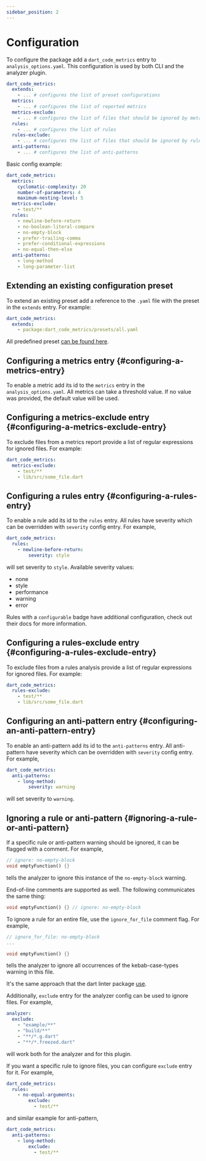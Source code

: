 ```yaml
---
sidebar_position: 2
---
```


# Configuration

To configure the package add a `dart_code_metrics` entry to `analysis_options.yaml`. This configuration is used by both CLI and the analyzer plugin.

```yaml title="analysis_options.yaml"
dart_code_metrics:
  extends:
    - ... # configures the list of preset configurations
  metrics:
    - ... # configures the list of reported metrics
  metrics-exclude:
    - ... # configures the list of files that should be ignored by metrics
  rules:
    - ... # configures the list of rules
  rules-exclude:
    - ... # configures the list of files that should be ignored by rules
  anti-patterns:
    - ... # configures the list of anti-patterns
```

Basic config example:

```yaml title="analysis_options.yaml"
dart_code_metrics:
  metrics:
    cyclomatic-complexity: 20
    number-of-parameters: 4
    maximum-nesting-level: 5
  metrics-exclude:
    - test/**
  rules:
    - newline-before-return
    - no-boolean-literal-compare
    - no-empty-block
    - prefer-trailing-comma
    - prefer-conditional-expressions
    - no-equal-then-else
  anti-patterns:
    - long-method
    - long-parameter-list
```

## Extending an existing configuration preset

To extend an existing preset add a reference to the `.yaml` file with the preset in the `extends` entry. For example:

```yaml title="analysis_options.yaml"
dart_code_metrics:
  extends:
    - package:dart_code_metrics/presets/all.yaml
```

All predefined preset [can be found here](https://github.com/dart-code-checker/dart-code-metrics/tree/master/lib/presets).

## Configuring a metrics entry {#configuring-a-metrics-entry}

To enable a metric add its id to the `metrics` entry in the `analysis_options.yaml`. All metrics can take a threshold value. If no value was provided, the default value will be used.

## Configuring a metrics-exclude entry {#configuring-a-metrics-exclude-entry}

To exclude files from a metrics report provide a list of regular expressions for ignored files. For example:

```yaml title="analysis_options.yaml"
dart_code_metrics:
  metrics-exclude:
    - test/**
    - lib/src/some_file.dart
```

## Configuring a rules entry {#configuring-a-rules-entry}

To enable a rule add its id to the `rules` entry. All rules have severity which can be overridden with `severity` config entry. For example,

```yaml title="analysis_options.yaml"
dart_code_metrics:
  rules:
    - newline-before-return:
        severity: style
```

will set severity to `style`. Available severity values:

- none
- style
- performance
- warning
- error

Rules with a `configurable` badge have additional configuration, check out their docs for more information.

## Configuring a rules-exclude entry {#configuring-a-rules-exclude-entry}

To exclude files from a rules analysis provide a list of regular expressions for ignored files. For example:

```yaml title="analysis_options.yaml"
dart_code_metrics:
  rules-exclude:
    - test/**
    - lib/src/some_file.dart
```

## Configuring an anti-pattern entry {#configuring-an-anti-pattern-entry}

To enable an anti-pattern add its id to the `anti-patterns` entry. All anti-pattern have severity which can be overridden with `severity` config entry. For example,

```yaml title="analysis_options.yaml"
dart_code_metrics:
  anti-patterns:
    - long-method:
        severity: warning
```

will set severity to `warning`.

## Ignoring a rule or anti-pattern {#ignoring-a-rule-or-anti-pattern}

If a specific rule or anti-pattern warning should be ignored, it can be flagged with a comment. For example,

```dart
// ignore: no-empty-block
void emptyFunction() {}
```

tells the analyzer to ignore this instance of the `no-empty-block` warning.

End-of-line comments are supported as well. The following communicates the same thing:

```dart
void emptyFunction() {} // ignore: no-empty-block
```

To ignore a rule for an entire file, use the `ignore_for_file` comment flag. For example,

```dart
// ignore_for_file: no-empty-block
...

void emptyFunction() {}
```

tells the analyzer to ignore all occurrences of the kebab-case-types warning in this file.

It's the same approach that the dart linter package [use](https://github.com/dart-lang/linter#usage).

Additionally, `exclude` entry for the analyzer config can be used to ignore files. For example,

```yaml title="analysis_options.yaml"
analyzer:
  exclude:
    - "example/**"
    - "build/**"
    - "**/*.g.dart"
    - "**/*.freezed.dart"
```

will work both for the analyzer and for this plugin.

If you want a specific rule to ignore files, you can configure `exclude` entry for it. For example,

```yaml title="analysis_options.yaml"
dart_code_metrics:
  rules:
    - no-equal-arguments:
        exclude:
          - test/**
```

and similar example for anti-pattern,

```yaml title="analysis_options.yaml"
dart_code_metrics:
  anti-patterns:
    - long-method:
        exclude:
          - test/**
```
